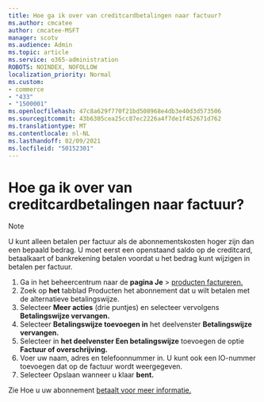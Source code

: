 ```yaml
---
title: Hoe ga ik over van creditcardbetalingen naar factuur?
ms.author: cmcatee
author: cmcatee-MSFT
manager: scotv
ms.audience: Admin
ms.topic: article
ms.service: o365-administration
ROBOTS: NOINDEX, NOFOLLOW
localization_priority: Normal
ms.custom:
- commerce
- "433"
- "1500001"
ms.openlocfilehash: 47c8a629f770f21bd508968e4db3e40d3d573506
ms.sourcegitcommit: 43b6305cea25cc87ec2226a4f7de1f452671d762
ms.translationtype: MT
ms.contentlocale: nl-NL
ms.lasthandoff: 02/09/2021
ms.locfileid: "50152301"
---
```

# <a name="how-do-i-change-from-credit-card-payments-to-invoice"></a>Hoe ga ik over van creditcardbetalingen naar factuur?

> [!NOTE]
> U kunt alleen betalen per factuur als de abonnementskosten hoger zijn dan een bepaald bedrag. U moet eerst een openstaand saldo op de creditcard, betaalkaart of bankrekening betalen voordat u het bedrag kunt wijzigen in betalen per factuur.

1. Ga in het beheercentrum naar de **pagina Je**  >  [producten factureren.](https://go.microsoft.com/fwlink/p/?linkid=842054)
2. Zoek op **het** tabblad Producten het abonnement dat u wilt betalen met de alternatieve betalingswijze.
3. Selecteer **Meer acties** (drie puntjes) en selecteer vervolgens **Betalingswijze vervangen.**
4. Selecteer **Betalingswijze toevoegen in** het deelvenster **Betalingswijze vervangen.**
5. Selecteer in **het deelvenster Een betalingswijze** toevoegen de optie **Factuur of overschrijving.**
6. Voer uw naam, adres en telefoonnummer in. U kunt ook een IO-nummer toevoegen dat op de factuur wordt weergegeven.
7. Selecteer Opslaan wanneer u klaar **bent.**

Zie Hoe u uw abonnement [betaalt voor meer informatie.](https://docs.microsoft.com/microsoft-365/commerce/billing-and-payments/pay-for-your-subscription)